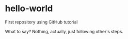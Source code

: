 # hello-world
First repository using GitHub tutorial

What to say?
Nothing, actually, just following other's steps.
